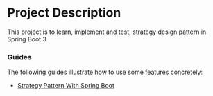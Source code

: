 # Project Description
This project is to learn, implement and test, strategy design pattern in Spring Boot 3

### Guides
The following guides illustrate how to use some features concretely:

* [Strategy Pattern With Spring Boot](https://medium.com/@halilugur/strategy-pattern-with-spring-boot-4704218c65ed)